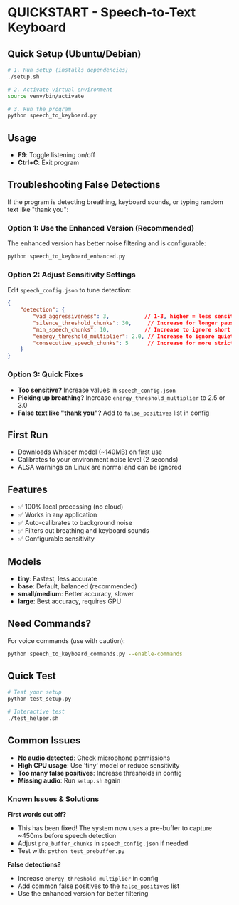 # QUICKSTART - Speech-to-Text Keyboard

## Quick Setup (Ubuntu/Debian)
```bash
# 1. Run setup (installs dependencies)
./setup.sh

# 2. Activate virtual environment
source venv/bin/activate

# 3. Run the program
python speech_to_keyboard.py
```

## Usage
- **F9**: Toggle listening on/off
- **Ctrl+C**: Exit program

## Troubleshooting False Detections

If the program is detecting breathing, keyboard sounds, or typing random text like "thank you":

### Option 1: Use the Enhanced Version (Recommended)
The enhanced version has better noise filtering and is configurable:
```bash
python speech_to_keyboard_enhanced.py
```

### Option 2: Adjust Sensitivity Settings
Edit `speech_config.json` to tune detection:
```json
{
    "detection": {
        "vad_aggressiveness": 3,           // 1-3, higher = less sensitive
        "silence_threshold_chunks": 30,     // Increase for longer pauses
        "min_speech_chunks": 10,           // Increase to ignore short sounds
        "energy_threshold_multiplier": 2.0, // Increase to ignore quiet sounds
        "consecutive_speech_chunks": 5      // Increase for more strict detection
    }
}
```

### Option 3: Quick Fixes
- **Too sensitive?** Increase values in `speech_config.json`
- **Picking up breathing?** Increase `energy_threshold_multiplier` to 2.5 or 3.0
- **False text like "thank you"?** Add to `false_positives` list in config

## First Run
- Downloads Whisper model (~140MB) on first use
- Calibrates to your environment noise level (2 seconds)
- ALSA warnings on Linux are normal and can be ignored

## Features
- ✅ 100% local processing (no cloud)
- ✅ Works in any application
- ✅ Auto-calibrates to background noise
- ✅ Filters out breathing and keyboard sounds
- ✅ Configurable sensitivity

## Models
- **tiny**: Fastest, less accurate
- **base**: Default, balanced (recommended)
- **small/medium**: Better accuracy, slower
- **large**: Best accuracy, requires GPU

## Need Commands?
For voice commands (use with caution):
```bash
python speech_to_keyboard_commands.py --enable-commands
```

## Quick Test
```bash
# Test your setup
python test_setup.py

# Interactive test
./test_helper.sh
```

## Common Issues
- **No audio detected**: Check microphone permissions
- **High CPU usage**: Use 'tiny' model or reduce sensitivity
- **Too many false positives**: Increase thresholds in config
- **Missing audio**: Run `setup.sh` again

### Known Issues & Solutions

**First words cut off?**
- This has been fixed! The system now uses a pre-buffer to capture ~450ms before speech detection
- Adjust `pre_buffer_chunks` in `speech_config.json` if needed
- Test with: `python test_prebuffer.py`

**False detections?**
- Increase `energy_threshold_multiplier` in config
- Add common false positives to the `false_positives` list
- Use the enhanced version for better filtering 